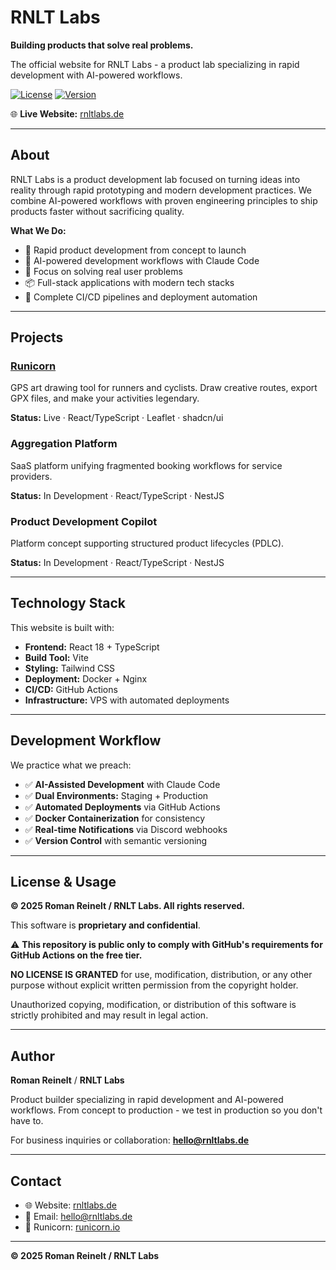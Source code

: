 # RNLT Labs

**Building products that solve real problems.**

The official website for RNLT Labs - a product lab specializing in rapid development with AI-powered workflows.

[![License](https://img.shields.io/badge/License-Proprietary-red.svg)](LICENSE)
[![Version](https://img.shields.io/badge/Version-1.0.0-blue.svg)](https://github.com/RnltLabs/rnltlabs)

🌐 **Live Website:** [rnltlabs.de](https://rnltlabs.de)

---

## About

RNLT Labs is a product development lab focused on turning ideas into reality through rapid prototyping and modern development practices. We combine AI-powered workflows with proven engineering principles to ship products faster without sacrificing quality.

**What We Do:**
- 🚀 Rapid product development from concept to launch
- 🤖 AI-powered development workflows with Claude Code
- 🎯 Focus on solving real user problems
- 📦 Full-stack applications with modern tech stacks
- 🔄 Complete CI/CD pipelines and deployment automation

---

## Projects

### [Runicorn](https://runicorn.io/)
GPS art drawing tool for runners and cyclists. Draw creative routes, export GPX files, and make your activities legendary.

**Status:** Live · React/TypeScript · Leaflet · shadcn/ui

### Aggregation Platform
SaaS platform unifying fragmented booking workflows for service providers.

**Status:** In Development · React/TypeScript · NestJS

### Product Development Copilot
Platform concept supporting structured product lifecycles (PDLC).

**Status:** In Development · React/TypeScript · NestJS

---

## Technology Stack

This website is built with:
- **Frontend:** React 18 + TypeScript
- **Build Tool:** Vite
- **Styling:** Tailwind CSS
- **Deployment:** Docker + Nginx
- **CI/CD:** GitHub Actions
- **Infrastructure:** VPS with automated deployments

---

## Development Workflow

We practice what we preach:
- ✅ **AI-Assisted Development** with Claude Code
- ✅ **Dual Environments:** Staging + Production
- ✅ **Automated Deployments** via GitHub Actions
- ✅ **Docker Containerization** for consistency
- ✅ **Real-time Notifications** via Discord webhooks
- ✅ **Version Control** with semantic versioning

---

## License & Usage

**© 2025 Roman Reinelt / RNLT Labs. All rights reserved.**

This software is **proprietary and confidential**.

⚠️ **This repository is public only to comply with GitHub's requirements for GitHub Actions on the free tier.**

**NO LICENSE IS GRANTED** for use, modification, distribution, or any other purpose without explicit written permission from the copyright holder.

Unauthorized copying, modification, or distribution of this software is strictly prohibited and may result in legal action.

---

## Author

**Roman Reinelt** / **RNLT Labs**

Product builder specializing in rapid development and AI-powered workflows. From concept to production - we test in production so you don't have to.

For business inquiries or collaboration: **hello@rnltlabs.de**

---

## Contact

- 🌐 Website: [rnltlabs.de](https://rnltlabs.de)
- 📧 Email: hello@rnltlabs.de
- 🦄 Runicorn: [runicorn.io](https://runicorn.io/)

---

**© 2025 Roman Reinelt / RNLT Labs**
